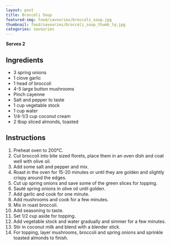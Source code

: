 ```yaml
---
layout: post
title: Broccoli Soup
featured-img: food/savouries/broccoli_soup.jpg
thumbnail: food/savouries/broccoli_soup_thumb_lq.jpg
categories: savouries
---
```


**Serves 2**

## Ingredients

- 3 spring onions
- 1 clove garlic
- 1 head of broccoli
- 4-5 large button mushrooms
- Pinch cayenne
- Salt and pepper to taste
- 1 cup vegetable stock
- 1 cup water
- 1/4-1/3 cup coconut cream
- 2 tbsp sliced almonds, toasted

## Instructions

1. Preheat oven to 200°C.
1. Cut broccoli into bite sized florets, place them in an oven dish and coat well with olive oil.
1. Add some salt and pepper and mix.
1. Roast in the oven for 15-20 minutes or until they are golden and slightly crispy around the edges.
1. Cut up spring onions and save some of the green slices for topping.
1. Sauté spring onions in olive oil until golden.
1. Add garlic and cook for one minute.
1. Add mushrooms and cook for a few minutes.
1. Mix in roast broccoli.
1. Add seasoning to taste.
1. Set 1/2 cup aside for topping.
1. Add vegetable stock and water gradually and simmer for a few minutes.
1. Stir in coconut milk and blend with a blender stick.
1. For topping, layer mushrooms, broccoli and spring onions and sprinkle toasted almonds to finish.
